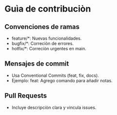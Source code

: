 # Guìa de contribuciòn
## Convenciones de ramas
- feature/*: Nuevas funcionalidades.
- bugfix/*: Correciòn de errores.
- hotfix/*: Correciòn urgentes en main.
## Mensajes de commit
- Usa Conventional Commits (feat, fix, docs).
- Ejemplo: feat: Agrego comando para añadir notas.
## Pull Requests
- Incluye descripciòn clara y vincula issues.
